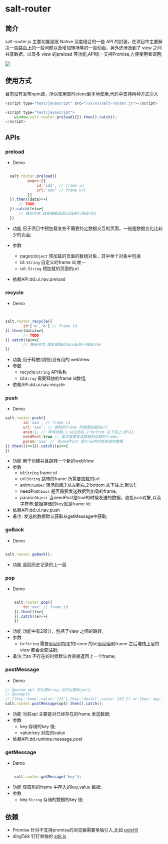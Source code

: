 # salt-router
## 简介
salt-router.js 主要功能是跟 Native 深度结合的一些 API 的封装，在项目中主要解决一些路由上的一些问题以及增加转场等的一些动画，另外还涉及到了 view 之间共享数据，以及多 view 的preload 等功能,API统一支持Promise,方便使用者调用;

![](https://static.dingtalk.com/media/lAHOTX2Ie80CmM0BdA_372_664.gif)

## 使用方式
目前没有发布npm源，所以使用暂时clone到本地使用,代码中支持两种方式引入

```js
<script type="text/javascript" src="/xx/xx/salt-router.js"></script>

<script type="text/javascript">
    window.salt.router.preload({}).then().catch();
</script>

```

## APIs

### preload
 * Demo
 
  ```js
 
    salt.router.preload({
            pages:[{
                id:'id1', // frame id
                url:'xxx' // frame url
            }] 
    }).then((data)=>{
        // TODO 
    }).catch((e)=>{
        // 捕获异常,或者根据返回code执行降级代码
    })
 
  ```
 
 * 功能
        用于项目中预加载某些不需要特定数据交互的页面，一般是数据变化比较少的页面;
 * 参数
     * pages:`Object` 预加载的页面的数组对象，其中单个对象中包括
      * id: `String` 自定义的frame id,唯一
      * url: `String` 预加载的页面的url
 
 * 依赖API:dd.ui.nav.preload

 
### recycle
* Demo

```js


salt.router.recycle({
        id:['a','b'] // frame id
}).then((data)=>{
        // TODO
}).catch((e)=>{
        // 捕获异常,或者根据返回code执行降级代码
})

``` 

* 功能
        用于释放(销毁)没有用的 webView
* 参数 
    * recycle:`String` API名称
    * id:`Array` 需要释放的frame id数组;
* 依赖API:dd.ui.nav.recycle


### push
* Demo

```js
salt.router.push({
        id:'xxx', // frame id 
        url:'xxx', // 跳转的frame 所需要加载的url
        anim:1, // 转场动画,1:从左到右,2:bottom 从下往上;默认1;
        needPost:true // 是否需要发送数据到加载的frame; 
        param:'xxx' // 当needPost 是true的时候发送的数据
}).then(()=>{}).catch((e)=>{
})

```
* 功能
        用于创建并且跳转一个新的webView
* 参数
    * id:`String` frame id
    * url:`String` 跳转的frame 所需要加载的url
    * anim:`number` 转场动画,1:从左到右,2:bottom 从下往上;默认1;
    * needPost:`bool` 是否需要发送数据到加载的frame;
    * param:`Object` 当needPost是true的时候发送的数据，直接json对象,以及字符串;数据存储的key就是frame id;
* 依赖API:dd.ui.nav.push
* 备注: 发送的数据默认获取从getMessage中获取;

    
### goBack
* Demo

```js

salt.router.goBack();

```
* 功能
    返回历史记录的上一层
    
    
    
### pop
* Demo

```js

    salt.router.pop({
        to:'xxx' // frame id 
    }).then(()=>{
    }).catch((e)=>{
    })

```
* 功能
    功能中有2部分，包括了view 之间的跳转;
* 参数
    * to:`String` 需要返回到指定的frame 的id;返回当前frame 之后堆栈上层的view 都会全部注销;
* 备注:当to 不存在的时候默认会直接返回上一个frame;

### postMessage
* Demo

```js
// @param opt 可以是Array,也可以是Object;
// @example
// [{key:'home',value:'123'},{key:'detail',value:'333'}] or {key:'app',value:'111'} 
salt.router.postMessage(opt).then().catch();

```
* 功能
    当前api 主要是对已经存在的frame 发送数据;
* 参数
    * key:存储的key 值;
    * value:key 对应的value
* 依赖API:dd.runtime.message.post


### getMessage
* Demo

```js

    salt.router.getMessage('key');

```
* 功能
    获取别的frame 中存入的key,value 数据;
* 参数
    * key:`String` 存储的数据的key 值;


## 依赖
* Promise 针对不支持promise的浏览器需要单独引入,比如 [polyfill](https://github.com/inexorabletash/polyfill)
* dingTalk 钉钉单独的 [sdk.js](http://g.alicdn.com/ilw/ding/0.9.9/scripts/dingtalk.js) 








